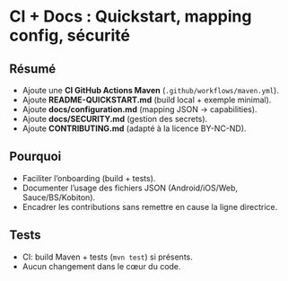 # CI + Docs : Quickstart, mapping config, sécurité

## Résumé
- Ajoute une **CI GitHub Actions Maven** (`.github/workflows/maven.yml`).
- Ajoute **README-QUICKSTART.md** (build local + exemple minimal).
- Ajoute **docs/configuration.md** (mapping JSON → capabilities).
- Ajoute **docs/SECURITY.md** (gestion des secrets).
- Ajoute **CONTRIBUTING.md** (adapté à la licence BY-NC-ND).

## Pourquoi
- Faciliter l’onboarding (build + tests).
- Documenter l’usage des fichiers JSON (Android/iOS/Web, Sauce/BS/Kobiton).
- Encadrer les contributions sans remettre en cause la ligne directrice.

## Tests
- CI: build Maven + tests (`mvn test`) si présents.
- Aucun changement dans le cœur du code.

